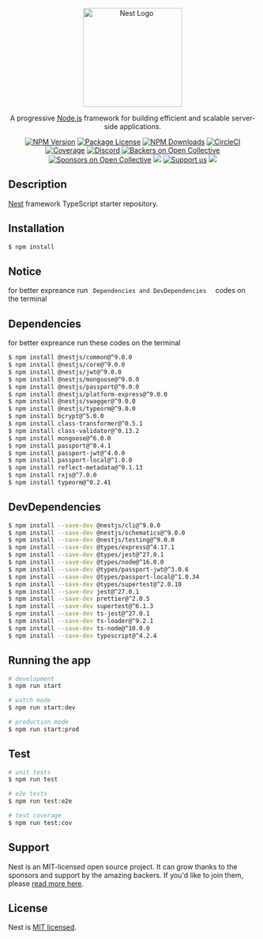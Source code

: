 <p align="center">
  <a href="http://nestjs.com/" target="blank"><img src="https://nestjs.com/img/logo-small.svg" width="200" alt="Nest Logo" /></a>
</p>

[circleci-image]: https://img.shields.io/circleci/build/github/nestjs/nest/master?token=abc123def456
[circleci-url]: https://circleci.com/gh/nestjs/nest

  <p align="center">A progressive <a href="http://nodejs.org" target="_blank">Node.js</a> framework for building efficient and scalable server-side applications.</p>
    <p align="center">
<a href="https://www.npmjs.com/~nestjscore" target="_blank"><img src="https://img.shields.io/npm/v/@nestjs/core.svg" alt="NPM Version" /></a>
<a href="https://www.npmjs.com/~nestjscore" target="_blank"><img src="https://img.shields.io/npm/l/@nestjs/core.svg" alt="Package License" /></a>
<a href="https://www.npmjs.com/~nestjscore" target="_blank"><img src="https://img.shields.io/npm/dm/@nestjs/common.svg" alt="NPM Downloads" /></a>
<a href="https://circleci.com/gh/nestjs/nest" target="_blank"><img src="https://img.shields.io/circleci/build/github/nestjs/nest/master" alt="CircleCI" /></a>
<a href="https://coveralls.io/github/nestjs/nest?branch=master" target="_blank"><img src="https://coveralls.io/repos/github/nestjs/nest/badge.svg?branch=master#9" alt="Coverage" /></a>
<a href="https://discord.gg/G7Qnnhy" target="_blank"><img src="https://img.shields.io/badge/discord-online-brightgreen.svg" alt="Discord"/></a>
<a href="https://opencollective.com/nest#backer" target="_blank"><img src="https://opencollective.com/nest/backers/badge.svg" alt="Backers on Open Collective" /></a>
<a href="https://opencollective.com/nest#sponsor" target="_blank"><img src="https://opencollective.com/nest/sponsors/badge.svg" alt="Sponsors on Open Collective" /></a>
  <a href="https://paypal.me/kamilmysliwiec" target="_blank"><img src="https://img.shields.io/badge/Donate-PayPal-ff3f59.svg"/></a>
    <a href="https://opencollective.com/nest#sponsor"  target="_blank"><img src="https://img.shields.io/badge/Support%20us-Open%20Collective-41B883.svg" alt="Support us"></a>
  <a href="https://twitter.com/nestframework" target="_blank"><img src="https://img.shields.io/twitter/follow/nestframework.svg?style=social&label=Follow"></a>
</p>
  <!--[![Backers on Open Collective](https://opencollective.com/nest/backers/badge.svg)](https://opencollective.com/nest#backer)
  [![Sponsors on Open Collective](https://opencollective.com/nest/sponsors/badge.svg)](https://opencollective.com/nest#sponsor)-->

## Description

[Nest](https://github.com/nestjs/nest) framework TypeScript starter repository.

## Installation

```bash
$ npm install
```
## Notice
for better expreance run ```  Dependencies and DevDependencies   ``` codes on the terminal 

## Dependencies
for better expreance run these codes on the terminal 

```bash
$ npm install @nestjs/common@^9.0.0
$ npm install @nestjs/core@^9.0.0
$ npm install @nestjs/jwt@^9.0.0
$ npm install @nestjs/mongoose@^9.0.0
$ npm install @nestjs/passport@^9.0.0
$ npm install @nestjs/platform-express@^9.0.0
$ npm install @nestjs/swagger@^9.0.0
$ npm install @nestjs/typeorm@^9.0.0
$ npm install bcrypt@^5.0.0
$ npm install class-transformer@^0.5.1
$ npm install class-validator@^0.13.2
$ npm install mongoose@^6.0.0
$ npm install passport@^0.4.1
$ npm install passport-jwt@^4.0.0
$ npm install passport-local@^1.0.0
$ npm install reflect-metadata@^0.1.13
$ npm install rxjs@^7.0.0
$ npm install typeorm@^0.2.41

```
## DevDependencies

```bash
$ npm install --save-dev @nestjs/cli@^9.0.0
$ npm install --save-dev @nestjs/schematics@^9.0.0
$ npm install --save-dev @nestjs/testing@^9.0.0
$ npm install --save-dev @types/express@^4.17.1
$ npm install --save-dev @types/jest@^27.0.1
$ npm install --save-dev @types/node@^16.0.0
$ npm install --save-dev @types/passport-jwt@^3.0.6
$ npm install --save-dev @types/passport-local@^1.0.34
$ npm install --save-dev @types/supertest@^2.0.10
$ npm install --save-dev jest@^27.0.1
$ npm install --save-dev prettier@^2.0.5
$ npm install --save-dev supertest@^6.1.3
$ npm install --save-dev ts-jest@^27.0.1
$ npm install --save-dev ts-loader@^9.2.1
$ npm install --save-dev ts-node@^10.0.0
$ npm install --save-dev typescript@^4.2.4

```
## Running the app

```bash
# development
$ npm run start

# watch mode
$ npm run start:dev

# production mode
$ npm run start:prod
```

## Test

```bash
# unit tests
$ npm run test

# e2e tests
$ npm run test:e2e

# test coverage
$ npm run test:cov
```

## Support

Nest is an MIT-licensed open source project. It can grow thanks to the sponsors and support by the amazing backers. If you'd like to join them, please [read more here](https://docs.nestjs.com/support).
## License

Nest is [MIT licensed](LICENSE).

